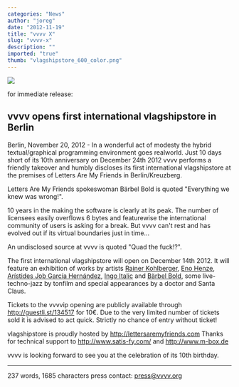 ```yaml
---
categories: "News"
author: "joreg"
date: "2012-11-19"
title: "vvvv X"
slug: "vvvv-x"
description: ""
imported: "true"
thumb: "vlagshipstore_600_color.png"
---
```



![](vlagshipstore_600_color.png)

for immediate release:

##  vvvv opens first international vlagshipstore in Berlin
Berlin, November 20, 2012 - In a wonderful act of modesty the hybrid textual/graphical programming environment goes realworld. Just 10 days short of its 10th anniversary on December 24th 2012 vvvv performs a friendly takeover and humbly discloses its first international vlagshipstore at the premises of Letters Are My Friends in Berlin/Kreuzberg.

Letters Are My Friends spokeswoman Bärbel Bold is quoted "Everything we knew was wrong!".

10 years in the making the software is clearly at its peak. The number of licensees easily overflows 6 bytes and featurewise the international community of users is asking for a break. But vvvv can't rest and has evolved out if its virtual boundaries just in time...

An undisclosed source at vvvv is quoted "Quad the fuck!?".

The first international vlagshipstore will open on December 14th 2012. It will feature an exhibition of works by artists [Rainer Kohlberger](http://kohlberger.net/), [Eno Henze](http://enohenze.de/), [Arístides Job García Hernández](http://aristidesgarcia.tumblr.com/), [Ingo Italic](http://multitouchberlin.com/) and [Bärbel Bold](http://nindustrict.de/), some live-techno-jazz by tonfilm and special appearances by a doctor and Santa Claus. 

Tickets to the vvvvip opening are publicly available through http://guestli.st/134517 for 10€. Due to the very limited number of tickets sold it is advised to act quick. Strictly no chance of entry without ticket!

vlagshipstore is proudly hosted by http://lettersaremyfriends.com
Thanks for technical support to http://www.satis-fy.com/ and http://www.m-box.de

vvvv is looking forward to see you at the celebration of its 10th birthday.

---

237 words, 1685 characters
press contact:
press@vvvv.org